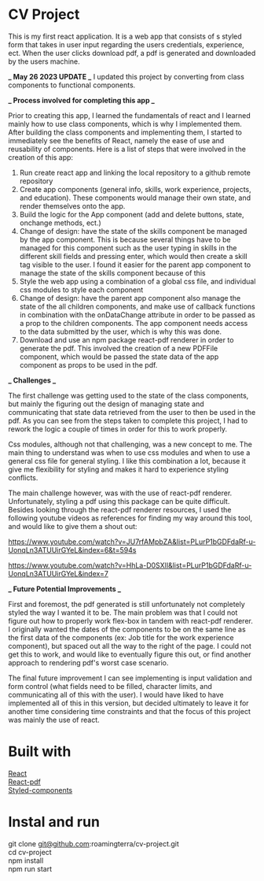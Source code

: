 # CV Project

This is my first react application. It is a web app that consists of s styled form that takes in user input regarding the users credentials, experience, ect. When the user clicks download pdf, a pdf is generated and downloaded by the users machine.

**_ May 26 2023 UPDATE _**
I updated this project by converting from class components to functional components.

**_ Process involved for completing this app _**

Prior to creating this app, I learned the fundamentals of react and I learned mainly how to use class components, which is why I implemented them. After building the class components and implementing them, I started to immediately see the benefits of React, namely the ease of use and reusability of components. Here is a list of steps that were involved in the creation of this app:

1. Run create react app and linking the local repository to a github remote repository
2. Create app components (general info, skills, work experience, projects, and education). These components would manage their own state, and render themselves onto the app.
3. Build the logic for the App component (add and delete buttons, state, onchange methods, ect.)
4. Change of design: have the state of the skills component be managed by the app component. This is because several things have to be managed for this component such as the user typing in skills in the different skill fields and pressing enter, which would then create a skill tag visible to the user. I found it easier for the parent app component to manage the state of the skills component because of this
5. Style the web app using a combination of a global css file, and individual css modules to style each component
6. Change of design: have the parent app component also manage the state of the all children components, and make use of callback functions in combination with the onDataChange attribute in order to be passed as a prop to the children components. The app component needs access to the data submitted by the user, which is why this was done.
7. Download and use an npm package react-pdf renderer in order to generate the pdf. This involved the creation of a new PDFFile component, which would be passed the state data of the app component as props to be used in the pdf.

**_ Challenges _**

The first challenge was getting used to the state of the class components, but mainly the figuring out the design of managing state and communicating that state data retrieved from the user to then be used in the pdf. As you can see from the steps taken to complete this project, I had to rework the logic a couple of times in order for this to work properly.

Css modules, although not that challenging, was a new concept to me. The main thing to understand was when to use css modules and when to use a general css file for general styling. I like this combination a lot, because it give me flexibility for styling and makes it hard to experience styling conflicts.

The main challenge however, was with the use of react-pdf renderer. Unfortunately, styling a pdf using this package can be quite difficult. Besides looking through the react-pdf renderer resources, I used the following youtube videos as references for finding my way around this tool, and would like to give them a shout out:

https://www.youtube.com/watch?v=JU7rfAMpbZA&list=PLurP1bGDFdaRf-u-UonqLn3ATUUirGYeL&index=6&t=594s

https://www.youtube.com/watch?v=HhLa-D0SXlI&list=PLurP1bGDFdaRf-u-UonqLn3ATUUirGYeL&index=7

**_ Future Potential Improvements _**

First and foremost, the pdf generated is still unfortunately not completely styled the way I wanted it to be. The main problem was that I could not figure out how to properly work flex-box in tandem with react-pdf renderer. I originally wanted the dates of the components to be on the same line as the first data of the components (ex: Job title for the work experience component), but spaced out all the way to the right of the page. I could not get this to work, and would like to eventually figure this out, or find another approach to rendering pdf's worst case scenario.

The final future improvement I can see implementing is input validation and form control (what fields need to be filled, character limits, and communicating all of this with the user). I would have liked to have implemented all of this in this version, but decided ultimately to leave it for another time considering time constraints and that the focus of this project was mainly the use of react.

# Built with

[React](https://react.dev/)<br>
[React-pdf](https://react-pdf.org/)<br>
[Styled-components](https://styled-components.com/)

# Instal and run

git clone git@github.com:roamingterra/cv-project.git<br>
cd cv-project<br>
npm install<br>
npm run start

